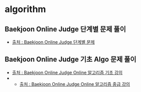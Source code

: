 # algorithm
## Baekjoon Online Judge 단계별 문제 풀이
- [출처 : Baekjoon Online Judge 단계별 문제](https://www.acmicpc.net/step)
## Baekjoon Online Judge 기초 Algo 문제 풀이
- [출처 : Baekjoon Online Judge Online 알고리즘 기초 강의](https://code.plus/bundle/7)
- - [출처 : Baekjoon Online Judge Online 알고리즘 중급 강의](https://code.plus/bundle/9)
